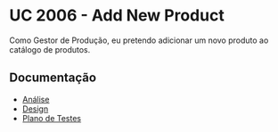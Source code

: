 # UC 2006 - Add New Product #

Como Gestor de Produção, eu pretendo adicionar um novo produto ao catálogo de produtos.

## Documentação

* [Análise](AddNewProduct-ANALYSIS.md)
* [Design](AddNewProduct-DESIGN.md)
* [Plano de Testes](AddNewProduct-TESTPLAN.md)